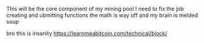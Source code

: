 This will be the core component of my mining pool
I need to fix the job creating and ubmitting functions the math is way off and my brain is melded soup

bro this is insanity https://learnmeabitcoin.com/technical/block/